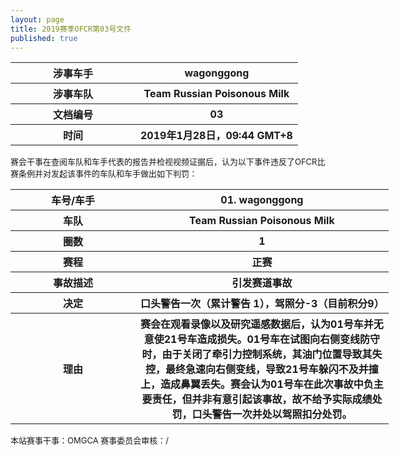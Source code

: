 ```yaml
---
layout: page
title: 2019赛季OFCR第03号文件
published: true
---
```

<font size="2">
<table style="width:120%">
    <col width="200">
	<tr>
		<th>涉事车手</th>
		<th>wagonggong</th>
    </tr>
    <tr>
		<th>涉事车队</th>
		<th>Team Russian Poisonous Milk</th>
    </tr>
    <tr>
		<th>文档编号</th>
		<th>03</th>
    </tr>
    <tr>
		<th>时间</th>
		<th>2019年1月28日，09:44 GMT+8</th>
    </tr>
</table>
赛会干事在查阅车队和车手代表的报告并检视视频证据后，认为以下事件违反了OFCR比赛条例并对发起该事件的车队和车手做出如下判罚：
<table style="width:120%">
    <col width="200">
    <tr>
        <th>车号/车手</th>
        <th>01. wagonggong</th>
    </tr>
    <tr>
        <th>车队</th>
        <th>Team Russian Poisonous Milk</th>
    </tr>
    <tr>
        <th>圈数</th>
        <th>1</th>
    </tr>
    <tr>
        <th>赛程</th>
        <th>正赛</th>
    </tr>
    <tr>
        <th>事故描述</th>
        <th>引发赛道事故</th>
    </tr>
    <tr>
        <th>决定</th>
        <th>口头警告一次（累计警告 1），驾照分-3（目前积分9）</th>
    </tr>
    <tr>
        <th>理由</th>
        <th>赛会在观看录像以及研究遥感数据后，认为01号车并无意使21号车造成损失。01号车在试图向右侧变线防守时，由于关闭了牵引力控制系统，其油门位置导致其失控，最终急速向右侧变线，导致21号车躲闪不及并撞上，造成鼻翼丢失。赛会认为01号车在此次事故中负主要责任，但并非有意引起该事故，故不给予实际成绩处罚，口头警告一次并处以驾照扣分处罚。</th>
    </tr>
</table>
本站赛事干事：OMGCA  
赛事委员会审核：/  
</font>